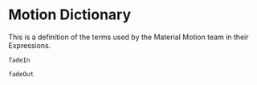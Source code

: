 # Motion Dictionary

This is a definition of the terms used by the Material Motion team in their Expressions.

    fadeIn

    fadeOut